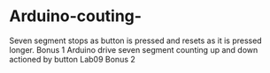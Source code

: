 # Arduino-couting-
Seven segment stops as button is pressed and resets as it is pressed longer. Bonus 1
Arduino drive seven segment counting up and down actioned by button Lab09 Bonus 2
